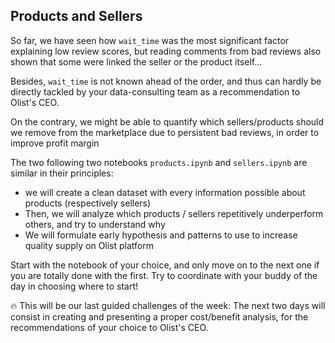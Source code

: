 ## Products and Sellers

So far, we have seen how `wait_time` was the most significant factor explaining low review scores, but reading comments from bad reviews also shown that some were linked the seller or the product itself...

Besides, `wait_time` is not known ahead of the order, and thus can hardly be directly tackled by your data-consulting team as a recommendation to Olist's CEO.

On the contrary, we might be able to quantify which sellers/products should we remove from the marketplace due to persistent bad reviews, in order to improve profit margin

The two following two notebooks `products.ipynb` and `sellers.ipynb` are similar in their principles:
- we will create a clean dataset with every information possible about products (respectively sellers)
- Then, we will analyze which products / sellers repetitively underperform others, and try to understand why
- We will formulate early hypothesis and patterns to use to increase quality supply on Olist platform

Start with the notebook of your choice, and only move on to the next one if you are totally done with the first.
Try to coordinate with your buddy of the day in choosing where to start!

🔥 This will be our last guided challenges of the week: The next two days will consist in creating and presenting a proper cost/benefit analysis, for the recommendations of your choice to Olist's CEO.

